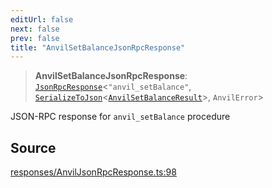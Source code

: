 ```yaml
---
editUrl: false
next: false
prev: false
title: "AnvilSetBalanceJsonRpcResponse"
---
```


> **AnvilSetBalanceJsonRpcResponse**: [`JsonRpcResponse`](/reference/jsonrpc/type-aliases/jsonrpcresponse/)\<`"anvil_setBalance"`, [`SerializeToJson`](/reference/tevm/procedures-types/type-aliases/serializetojson/)\<[`AnvilSetBalanceResult`](/reference/actions-types/type-aliases/anvilsetbalanceresult/)\>, `AnvilError`\>

JSON-RPC response for `anvil_setBalance` procedure

## Source

[responses/AnvilJsonRpcResponse.ts:98](https://github.com/evmts/tevm-monorepo/blob/main/packages/procedures-types/src/responses/AnvilJsonRpcResponse.ts#L98)
